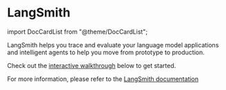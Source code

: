 # LangSmith

import DocCardList from "@theme/DocCardList";

LangSmith helps you trace and evaluate your language model applications and intelligent agents to help you
move from prototype to production.

Check out the [interactive walkthrough](walkthrough) below to get started.

For more information, please refer to the [LangSmith documentation](https://docs.smith.langchain.com/)

<DocCardList />